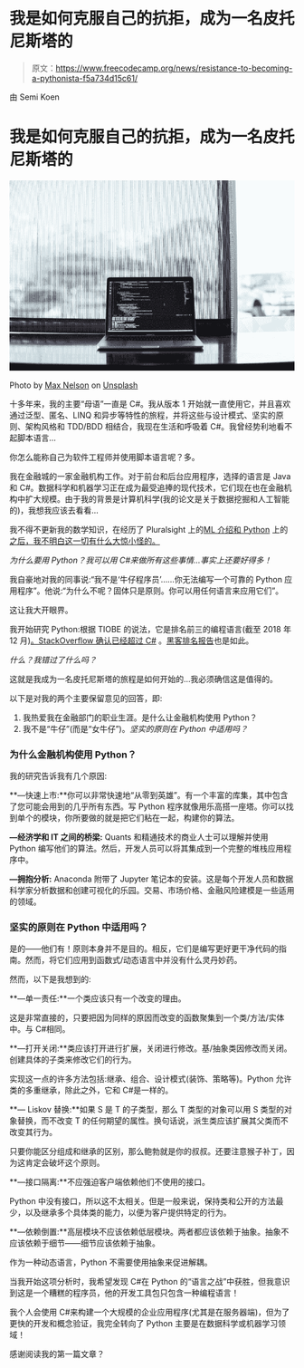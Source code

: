 # 我是如何克服自己的抗拒，成为一名皮托尼斯塔的

> 原文：<https://www.freecodecamp.org/news/resistance-to-becoming-a-pythonista-f5a734d15c61/>

由 Semi Koen

# 我是如何克服自己的抗拒，成为一名皮托尼斯塔的

![yQRyR19FY0jw-w3eZZEo0HJu9u9-Qukht5QE](img/bc837aa61f07e51781db628a408ea103.png)

Photo by [Max Nelson](https://unsplash.com/@maxcodes?utm_source=medium&utm_medium=referral) on [Unsplash](https://unsplash.com?utm_source=medium&utm_medium=referral)

十多年来，我的主要“母语”一直是 C#。我从版本 1 开始就一直使用它，并且喜欢通过泛型、匿名、LINQ 和异步等特性的旅程，并将这些与设计模式、坚实的原则、架构风格和 TDD/BDD 相结合，我现在生活和呼吸着 C#。我曾经势利地看不起脚本语言…

你怎么能称自己为软件工程师并使用脚本语言呢？多。

我在金融城的一家金融机构工作。对于前台和后台应用程序，选择的语言是 Java 和 C#。数据科学和机器学习正在成为最受追捧的现代技术，它们现在也在金融机构中扩大规模。由于我的背景是计算机科学(我的论文是关于数据挖掘和人工智能的)，我想我应该去看看…

我不得不更新我的数学知识，在经历了 Pluralsight 上的[ML 介绍和 Python](https://www.pluralsight.com/courses/understanding-machine-learning) 上的[之后，我不明白这一切有什么大惊小怪的。](https://www.pluralsight.com/courses/python-getting-started)

*为什么要用 Python？我可以用 C#来做所有这些事情…事实上还要好得多！*

我自豪地对我的同事说:“我不是‘牛仔程序员’……你无法编写一个可靠的 Python 应用程序”。他说:“为什么不呢？固体只是原则。你可以用任何语言来应用它们”。

这让我大开眼界。

我开始研究 Python:根据 TIOBE 的说法，它是排名前三的编程语言(截至 2018 年 12 月)[。StackOverflow 确认](https://www.tiobe.com/tiobe-index)[已经超过 C#](https://insights.stackoverflow.com/survey/2018/#most-popular-technologies) 。[黑客排名报告](https://research.hackerrank.com/developer-skills/2018)也是如此。

*什么？我错过了什么吗？*

这就是我成为一名皮托尼斯塔的旅程是如何开始的…我必须确信这是值得的。

以下是对我的两个主要保留意见的回答，即:

1.  我热爱我在金融部门的职业生涯。是什么让金融机构使用 Python？
2.  我不是“牛仔”(而是“女牛仔”)。*坚实的原则在 Python 中适用吗？*

### 为什么金融机构使用 Python？

我的研究告诉我有几个原因:

**—快速上市:**你可以非常快速地“从零到英雄”。有一个丰富的库集，其中包含了您可能会用到的几乎所有东西。写 Python 程序就像用乐高搭一座塔。你可以找到单个的模块，你所要做的就是把它们粘在一起，构建你的算法。

**—经济学和 IT 之间的桥梁:** Quants 和精通技术的商业人士可以理解并使用 Python 编写他们的算法。然后，开发人员可以将其集成到一个完整的堆栈应用程序中。

**—拥抱分析:** Anaconda 附带了 Jupyter 笔记本的安装。这是每个开发人员和数据科学家分析数据和创建可视化的乐园。交易、市场价格、金融风险建模是一些适用的领域。

### 坚实的原则在 Python 中适用吗？

是的——他们有！原则本身并不是目的。相反，它们是编写更好更干净代码的指南。然而，将它们应用到函数式/动态语言中并没有什么灵丹妙药。

然而，以下是我想到的:

**—单一责任:**一个类应该只有一个改变的理由。

这是非常直接的，只要把因为同样的原因而改变的函数聚集到一个类/方法/实体中。与 C#相同。

**—打开关闭:**类应该打开进行扩展，关闭进行修改。基/抽象类因修改而关闭。创建具体的子类来修改它们的行为。

实现这一点的许多方法包括:继承、组合、设计模式(装饰、策略等)。Python 允许类的多重继承，除此之外，它和 C#是一样的。

**— Liskov 替换:**如果 S 是 T 的子类型，那么 T 类型的对象可以用 S 类型的对象替换，而不改变 T 的任何期望的属性。换句话说，派生类应该扩展其父类而不改变其行为。

只要你能区分组成和继承的区别，那么鲍勃就是你的叔叔。还要注意猴子补丁，因为这肯定会破坏这个原则。

**—接口隔离:**不应强迫客户端依赖他们不使用的接口。

Python 中没有接口，所以这不太相关。但是一般来说，保持类和公开的方法最少，以及继承多个具体类的能力，以便为客户提供特定的行为。

**—依赖倒置:**高层模块不应该依赖低层模块。两者都应该依赖于抽象。抽象不应该依赖于细节——细节应该依赖于抽象。

作为一种动态语言，Python 不需要使用抽象来促进解耦。

当我开始这项分析时，我希望发现 C#在 Python 的“语言之战”中获胜，但我意识到这是一个糟糕的程序员，他的开发工具包只包含一种编程语言！

我个人会使用 C#来构建一个大规模的企业应用程序(尤其是在服务器端)，但为了更快的开发和概念验证，我完全转向了 Python 主要是在数据科学或机器学习领域！

感谢阅读我的第一篇文章？